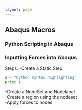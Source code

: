 ```yaml
---
layout: page
---
```

## Abaqus Macros
### Python Scripting in Abaqus
### Inputting Forces into Abaqus
Steps:
-Create a Static Step  
```python
s = "Python syntax highlighting"
print s
```
-Create a NodeSet and Nodelabel  
-Create a region using the nodeset   
-Apply forces to nodes  

